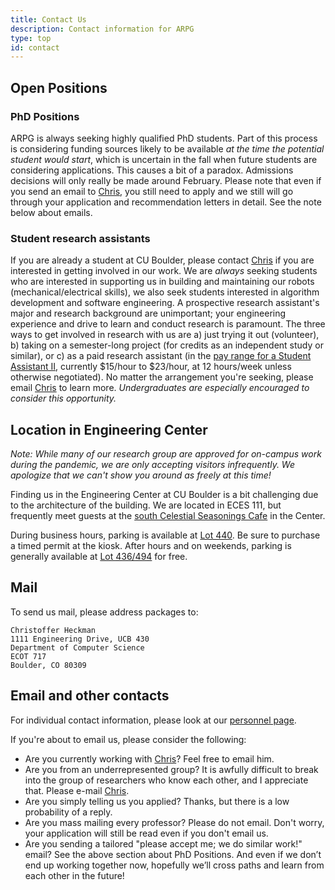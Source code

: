 ```yaml
---
title: Contact Us
description: Contact information for ARPG
type: top
id: contact
---
```


## Open Positions

<!-- ARPG is always seeking highly qualified postdoctoral researchers with interest in robotic perception. Interested researchers *should already have experience in at least two areas* among control theory, machine learning, field robotics, computer vision, or robotic planning. If you are interested, please send your CV and a cover letter to Chris (contact information on the ["People"](/people) page).-->

### PhD Positions
ARPG is always seeking highly qualified PhD students. Part of this process is considering funding sources likely to be available _at the time the potential student would start_, which is uncertain in the fall when future students are considering applications. This causes a bit of a paradox. Admissions decisions will only really be made around February. Please note that even if you send an email to [Chris](mailto:christoffer.heckman@colorado.edu), you still need to apply and we still will go through your application and recommendation letters in detail. See the note below about emails.

### Student research assistants
If you are already a student at CU Boulder, please contact [Chris](mailto:christoffer.heckman@colorado.edu) if you are interested in getting involved in our work. We are _always_ seeking students who are interested in supporting us in building and maintaining our robots (mechanical/electrical skills), we also seek students interested in algorithm development and software engineering. A prospective research assistant's major and research background are unimportant; your engineering experience and drive to learn and conduct research is paramount. The three ways to get involved in research with us are a) just trying it out (volunteer), b) taking on a semester-long project (for credits as an independent study or similar), or c) as a paid research assistant (in the [pay range for a Student Assistant II](https://www.colorado.edu/studentemployment/descriptions-pay-codes), currently $15/hour to $23/hour, at 12 hours/week unless otherwise negotiated). No matter the arrangement you're seeking, please email [Chris](mailto:christoffer.heckman@colorado.edu) to learn more. *Undergraduates are especially encouraged to consider this opportunity.*

## Location in Engineering Center
_Note: While many of our research group are approved for on-campus work during the pandemic, we are only accepting visitors infrequently. We apologize that we can't show you around as freely at this time!_

Finding us in the Engineering Center at CU Boulder is a bit challenging due to the architecture of the building. We are located in ECES 111, but frequently meet guests at the [south Celestial Seasonings Cafe](https://goo.gl/maps/xchy4bb9AGP2) in the Center.

During business hours, parking is available at [Lot 440](https://goo.gl/maps/KGoprwhx8Ym). Be sure to purchase a timed permit at the kiosk. After hours and on weekends, parking is generally available at [Lot 436/494](https://goo.gl/maps/AbjdFj5Xd6E2) for free.

## Mail

To send us mail, please address packages to:

```
Christoffer Heckman
1111 Engineering Drive, UCB 430
Department of Computer Science
ECOT 717
Boulder, CO 80309
```

## Email and other contacts

For individual contact information, please look at our [personnel page](/people).

If you're about to email us, please consider the following:

* Are you currently working with [Chris](mailto:christoffer.heckman@colorado.edu)?	Feel free to email him.
* Are you from an underrepresented group?	It is awfully difficult to break into the group of researchers who know each other, and I appreciate that. Please e-mail [Chris](mailto:christoffer.heckman@colorado.edu).
* Are you simply telling us you applied? Thanks, but there is a low probability of a reply.
* Are you mass mailing every professor?	Please do not email. Don't worry, your application will still be read even if you don't email us.
* Are you sending a tailored "please accept me; we do similar work!" email? See the above section about PhD Positions. And even if we don’t end up working together now, hopefully we’ll cross paths and learn from each other in the future!
